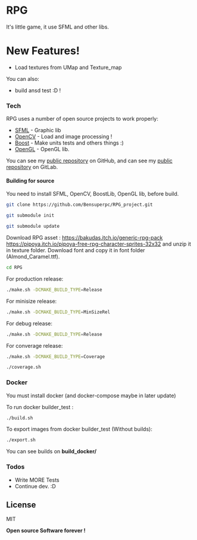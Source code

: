 # RPG

It's little game, it use SFML and other libs.

# New Features!

  - Load textures from UMap and Texture_map


You can also:
  - build ansd test :D !

### Tech

RPG uses a number of open source projects to work properly:

* [SFML] - Graphic lib
* [OpenCV] - Load and image processing !
* [Boost] - Make units tests and others things :)
* [OpenGL] - OpenGL lib.

You can see my [public repository][ben_github] on GitHub, and can see my [public repository][ben_gitlab] on GitLab.

#### Building for source
You need to install SFML, OpenCV, BoostLib, OpenGL lib, before build.

```sh
git clone https://github.com/Bensuperpc/RPG_project.git
```

```sh
git submodule init
```

```sh
git submodule update
```

Download RPG asset :
https://bakudas.itch.io/generic-rpg-pack
https://pipoya.itch.io/pipoya-free-rpg-character-sprites-32x32
and unzip it in texture folder.
Download font and copy it in font folder (Almond_Caramel.ttf). 

```sh
cd RPG
```

For production release:
```sh
./make.sh -DCMAKE_BUILD_TYPE=Release
```

For minisize release:
```sh
./make.sh -DCMAKE_BUILD_TYPE=MinSizeRel
```

For debug release:
```sh
./make.sh -DCMAKE_BUILD_TYPE=Release
```

For converage release:
```sh
./make.sh -DCMAKE_BUILD_TYPE=Coverage
```
```sh
./coverage.sh
```

### Docker
You must install docker (and docker-compose maybe in later update)

To run docker builder_test :
```sh
./build.sh
```

To export images from docker builder_test (Without builds):

```sh
./export.sh
```

You can see builds on **build_docker/**

### Todos

 - Write MORE Tests
 - Continue dev. :D

License
----

MIT


**Open source Software forever !**

   [OpenCV]: <https://opencv.org>
   [SFML]: <https://www.sfml-dev.org>
   [Boost]: <https://www.boost.org>
   [OpenGL]: <https://www.opengl.org>
   
   [ben_github]: <https://github.com/Bensuperpc>
   [ben_gitlab]: <https://gitlab.com/Bensuperpc>
   
 
